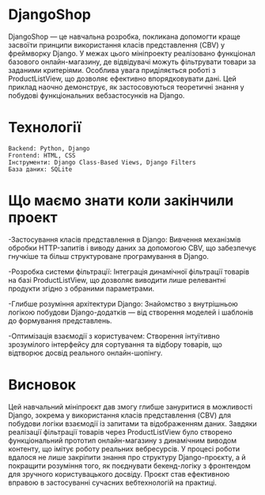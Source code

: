 # DjangoShop

DjangoShop — це навчальна розробка, покликана допомогти краще засвоїти принципи використання класів представлення (CBV) у фреймворку Django. У межах цього мініпроекту реалізовано функціонал базового онлайн-магазину, де відвідувачі можуть фільтрувати товари за заданими критеріями. Особлива увага приділяється роботі з ProductListView, що дозволяє ефективно впорядковувати дані. Цей приклад наочно демонструє, як застосовуються теоретичні знання у побудові функціональних вебзастосунків на Django.

# Технології
```
Backend: Python, Django
Frontend: HTML, CSS
Інструменти: Django Class-Based Views, Django Filters
База даних: SQLite
```
# Що маємо знати коли закінчили проект 
-Застосування класів представлення в Django: Вивчення механізмів обробки HTTP-запитів і виводу даних за допомогою CBV, що забезпечує гнучкіше та більш структуроване програмування в Django.

-Розробка системи фільтрації: Інтеграція динамічної фільтрації товарів на базі ProductListView, що дозволяє виводити лише релевантні продукти згідно з обраними параметрами.

-Глибше розуміння архітектури Django: Знайомство з внутрішньою логікою побудови Django-додатків — від створення моделей і шаблонів до формування представлень.

-Оптимізація взаємодії з користувачем: Створення інтуїтивно зрозумілого інтерфейсу для сортування та відбору товарів, що відтворює досвід реального онлайн-шопінгу.

# Висновок

Цей навчальний мініпроєкт дав змогу глибше зануритися в можливості Django, зокрема у використання класів представлення (CBV) для побудови логіки взаємодії із запитами та відображенням даних. Завдяки реалізації фільтрації товарів через ProductListView було створено функціональний прототип онлайн-магазину з динамічним виводом контенту, що імітує роботу реальних вебресурсів. У процесі роботи вдалося не лише закріпити знання про структуру Django-проєкту, а й покращити розуміння того, як поєднувати бекенд-логіку з фронтендом для зручного користувацького досвіду. Проєкт став ефективною вправою в застосуванні сучасних вебтехнологій на практиці.